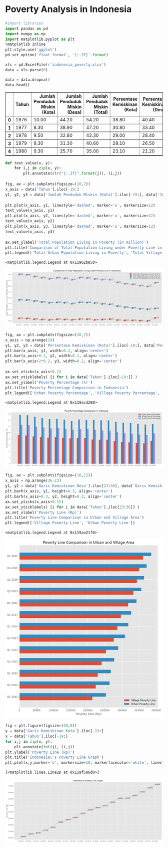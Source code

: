 # Poverty Analysis in Indonesia


```python
#import libraries
import pandas as pd
import numpy as np
import matplotlib.pyplot as plt
%matplotlib inline
plt.style.use('ggplot')
pd.set_option('float_format', '{:.2f}'.format)
```


```python
xls = pd.ExcelFile(r'indonesia_poverty.xlsx')
data = xls.parse(0)
```


```python
data = data.dropna()
data.head()
```




<div>
<style scoped>
    .dataframe tbody tr th:only-of-type {
        vertical-align: middle;
    }

    .dataframe tbody tr th {
        vertical-align: top;
    }

    .dataframe thead th {
        text-align: right;
    }
</style>
<table border="1" class="dataframe">
  <thead>
    <tr style="text-align: right;">
      <th></th>
      <th>Tahun</th>
      <th>Jumlah Penduduk Miskin (Kota)</th>
      <th>Jumlah Penduduk Miskin (Desa)</th>
      <th>Jumlah Penduduk Miskin (Total)</th>
      <th>Persentase Kemiskinan (Kota)</th>
      <th>Persentase Kemiskinan (Desa)</th>
      <th>Persentase Kemiskinan (Total)</th>
      <th>Garis Kemiskinan Kota</th>
      <th>Garis Kemiskinan Desa</th>
    </tr>
  </thead>
  <tbody>
    <tr>
      <th>0</th>
      <td>1976</td>
      <td>10.00</td>
      <td>44.20</td>
      <td>54.20</td>
      <td>38.80</td>
      <td>40.40</td>
      <td>40.10</td>
      <td>4522.00</td>
      <td>2849</td>
    </tr>
    <tr>
      <th>1</th>
      <td>1977</td>
      <td>8.30</td>
      <td>38.90</td>
      <td>47.20</td>
      <td>30.80</td>
      <td>33.40</td>
      <td>33.30</td>
      <td>4969.00</td>
      <td>2981</td>
    </tr>
    <tr>
      <th>2</th>
      <td>1978</td>
      <td>9.50</td>
      <td>32.80</td>
      <td>42.30</td>
      <td>29.00</td>
      <td>28.40</td>
      <td>28.60</td>
      <td>6831.00</td>
      <td>4449</td>
    </tr>
    <tr>
      <th>3</th>
      <td>1979</td>
      <td>9.30</td>
      <td>31.30</td>
      <td>40.60</td>
      <td>28.10</td>
      <td>26.50</td>
      <td>26.90</td>
      <td>9777.00</td>
      <td>5877</td>
    </tr>
    <tr>
      <th>4</th>
      <td>1980</td>
      <td>9.30</td>
      <td>25.70</td>
      <td>35.00</td>
      <td>23.10</td>
      <td>21.20</td>
      <td>21.60</td>
      <td>13731.00</td>
      <td>7746</td>
    </tr>
  </tbody>
</table>
</div>




```python
def text_value(x, y):
    for i,j in zip(x, y):
        plt.annotate(str("{:.2f}".format(j)), (i,j))

fig, ax = plt.subplots(figsize=(20,7))
x_axis = data['Tahun'].iloc[-19:]
y1, y2, y3 = data['Jumlah Penduduk Miskin (Kota)'].iloc[-19:], data['Jumlah Penduduk Miskin (Desa)'].iloc[-19:], data['Jumlah Penduduk Miskin (Total)'].iloc[-19:]

plt.plot(x_axis, y1, linestyle='dashed', marker='o', markersize=12)
text_value(x_axis, y1)
plt.plot(x_axis, y2, linestyle='dashed', marker='o', markersize=12)
text_value(x_axis, y2)
plt.plot(x_axis, y3, linestyle='dashed', marker='o', markersize=12)
text_value(x_axis, y3)

ax.set_ylabel('Total Population Living in Poverty (in million)')
plt.title('Comparison of Total Population Living under Poverty Line in Indonesia')
plt.legend(['Total Urban Population Living in Poverty', 'Total Village Population Living in Poverty', 'Overall Total Population Living in Poverty'])

```




    <matplotlib.legend.Legend at 0x11962b850>




![svg](indonesia_poverty_analysis_files/indonesia_poverty_analysis_4_1.svg)



```python
fig, ax = plt.subplots(figsize=(20,7))
x_axis = np.arange(19)
y1, y2, y3 = data['Persentase Kemiskinan (Kota)'].iloc[-19:], data['Persentase Kemiskinan (Desa)'].iloc[-19:], data['Persentase Kemiskinan (Total)'].iloc[-19:]
plt.bar(x_axis, y1, width=0.2, align='center')
plt.bar(x_axis+0.2, y2, width=0.2, align='center')
plt.bar(x_axis+2*0.2, y3, width=0.2, align='center')

ax.set_xticks(x_axis+0.2)
ax.set_xticklabels( [i for i in data['Tahun'].iloc[-19:]] )
ax.set_ylabel('Poverty Percentage (%)')
plt.title('Poverty Percentage Comparison in Indonesia')
plt.legend(['Urban Poverty Percentage', 'Village Poverty Percentage', 'Overall Poverty Percentage'])
```




    <matplotlib.legend.Legend at 0x119acd280>




![svg](indonesia_poverty_analysis_files/indonesia_poverty_analysis_5_1.svg)



```python
fig, ax = plt.subplots(figsize=(10,12))
x_axis = np.arange(36-23)
y1, y2 = data['Garis Kemiskinan Desa'].iloc[23:36], data['Garis Kemiskinan Kota'].iloc[23:36]
plt.barh(x_axis, y1, height=0.3, align='center')
plt.barh(x_axis+0.3, y2, height=0.3, align='center')
ax.set_yticks(x_axis+0.15)
ax.set_yticklabels( [i for i in data['Tahun'].iloc[23:36]] )
ax.set_xlabel('Poverty Line (Rp)')
plt.title('Poverty Line Comparison in Urban and Village Area')
plt.legend(['Village Poverty Line', 'Urban Poverty Line'])
```




    <matplotlib.legend.Legend at 0x119aa21f0>




![svg](indonesia_poverty_analysis_files/indonesia_poverty_analysis_6_1.svg)



```python
fig = plt.figure(figsize=(20,8))
y = data['Garis Kemiskinan Kota'].iloc[-19:]
x = data['Tahun'].iloc[-19:]
for i,j in zip(x, y):
    plt.annotate(int(j), (i,j))
plt.ylabel('Poverty Line (Rp)')
plt.title('Indonesia\'s Poverty Line Graph')
plt.plot(x,y,marker='o', markersize=10, markerfacecolor='white', linestyle=':')
```




    [<matplotlib.lines.Line2D at 0x119f586d0>]




![svg](indonesia_poverty_analysis_files/indonesia_poverty_analysis_7_1.svg)



```python

```
